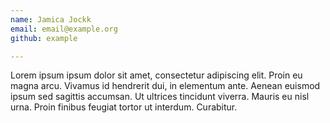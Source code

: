 ```yaml
---
name: Jamica Jockk
email: email@example.org
github: example

---
```

Lorem ipsum ipsum dolor sit amet, consectetur adipiscing elit. Proin eu magna arcu. Vivamus id hendrerit dui, in elementum ante. Aenean euismod ipsum sed sagittis accumsan. Ut ultrices tincidunt viverra. Mauris eu nisl urna. Proin finibus feugiat tortor ut interdum. Curabitur.